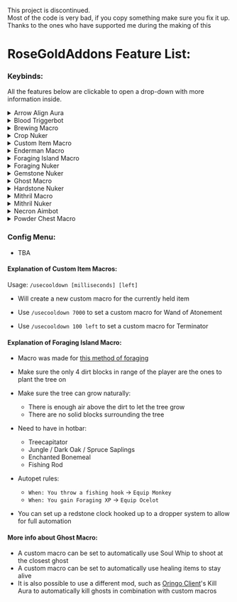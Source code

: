 This project is discontinued.\
Most of the code is very bad, if you copy something make sure you fix it up.\
Thanks to the ones who have supported me during the making of this

# RoseGoldAddons Feature List:
### Keybinds:
All the features below are clickable to open a drop-down with more information inside.
<details><summary>Arrow Align Aura</summary>
	
- Click keybind to instantly solve Floor 7's Phase 3 Arrow Align terminal
- This leaves one item frame unsolved, that has to be solved by hand for the server to properly register
		
</details>
<details><summary>Blood Triggerbot</summary>
	
- Toggle to shoot blood room enemies that are looked at
		
</details>
<details><summary>Brewing Macro</summary>
	
- Toggle to start automatically brewing potions
- Supports Speed and  Weakness potions
- Change modes and other options in the RoseGoldAddons config menu under "Alchemy"
	
</details>
<details><summary>Crop Nuker</summary>
	
- Toggle to start breaking crops in range of the player
- Change configuration in the RoseGoldAddons config menu under "Farming"
	
</details>
<details><summary>Custom Item Macro</summary>
	
- Toggle to start all Custom Item Macros
- See [Explanation of Custom Item Macros](#explanation-of-custom-item-macros)
- Saves between sessions
</details>
<details><summary>Enderman Macro</summary>
	
- Toggle to start Enderman Macro
- Uses Precursor Eye to shoot Endermen around the player
- Change configuration in the RoseGoldAddons config menu under "Macros"
</details>
<details><summary>Foraging Island Macro</summary>
	
- Toggle to start Foraging Island Macro
- Change configuration in the RoseGoldAddons config menu under "Foraging"
- See [Explanation of Foraging Island Macro](#explanation-of-foraging-island-macro)
</details>
<details><summary>Foraging Nuker</summary>
	
- Toggle to start foraging trees in range of the player
</details>
<details><summary>Gemstone Nuker</summary>
	
- Toggle to start mining gemstones in range of the player
- Uses Mining Speed Boost
</details>
<details><summary>Ghost Macro</summary>
	
- Toggle to start looking at closest ghost
- Recommended to use with [other features](#more-info-about-ghost-macro) such as custom item macros
</details>
<details><summary>Hardstone Nuker</summary>
	
- Toggle to start Hardstone Nuker
- Includes powder chest solver
- Change configuration in the RoseGoldAddons config menu under "Mining"
</details>
<details><summary>Mithril Macro</summary>
	
- Toggle to start Mithril Macro
- Automatically mines blocks around the player, using actual head rotations and holding down left click
- Slower than Mithril Nuker but more "Legit"
</details>
<details><summary>Mithril Nuker</summary>
	
- Toggle to start a Mithril Nuker
- Automatically mines mithril around the player
- Change configuration in the RoseGoldAddons config menu under "Mining"
- No failsafes
</details>
<details><summary>Necron Aimbot</summary>
	
- Toggle to lock the player's camera onto Necron's position
- I dont know why this is a feature, blame APhatL
</details>
<details><summary>Powder Chest Macro</summary>
	
- Toggle to automatically solve Crystal Hollows powder chests as they spawn in
- Bundled in with Hardstone Nuker, no need to activate both
</details>

### Config Menu:
- TBA

#### Explanation of Custom Item Macros:
	
Usage: `/usecooldown [milliseconds] [left]`

- Will create a new custom macro for the currently held item

- Use `/usecooldown 7000` to set a custom macro for Wand of Atonement

- Use `/usecooldown 100 left` to set a custom macro for Terminator

#### Explanation of Foraging Island Macro:

- Macro was made for [this method of foraging](https://youtu.be/ZPdeElnhB08) 

- Make sure the only 4 dirt blocks in range of the player are the ones to plant the tree on

- Make sure the tree can grow naturally:
	-  There is enough air above the dirt to let the tree grow
	- There are no solid blocks surrounding the tree

- Need to have in hotbar:
	- Treecapitator
	- Jungle / Dark Oak / Spruce Saplings
	- Enchanted Bonemeal
	- Fishing Rod
- Autopet rules: 
	- `When: You throw a fishing hook` -> `Equip Monkey`
	- `When: You gain Foraging XP` -> `Equip Ocelot`

- You can set up a redstone clock hooked up to a dropper system to allow for full automation

#### More info about Ghost Macro:
- A custom macro can be set to automatically use Soul Whip to shoot  at the closest ghost
- A custom macro can be set to automatically use healing items to stay alive
- It is also possible to use a different mod, such as [Oringo Client](https://github.com/AstrqlDev/Oringo-Client/releases/tag/Release)'s Kill Aura to automatically kill ghosts in combination with custom macros
